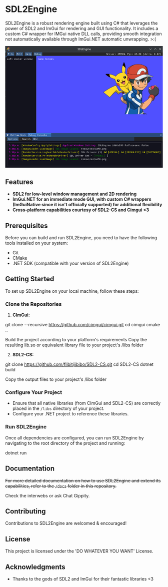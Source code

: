 # SDL2Engine

SDL2Engine is a robust rendering engine built using C# that leverages the power of SDL2 and ImGui for rendering and GUI functionality. It includes a custom C# wrapper for IMGui native DLL calls, providing smooth integration not automatically available through ImGui.NET automatic unwrapping. >:(

![SDL Engine Screenshot](screenshottys/sdlscreenshot.png)

## Features

- **SDL2 for low-level window management and 2D rendering**
- **ImGui.NET for an immediate mode GUI, with custom C# wrappers (ImGuiNative since it isn't officially supported) for additional flexibility**
- **Cross-platform capabilities courtesy of SDL2-CS and Cimgui <3**

## Prerequisites

Before you can build and run SDL2Engine, you need to have the following tools installed on your system:

- Git
- CMake
- .NET SDK (compatible with your version of SDL2Engine)

## Getting Started

To set up SDL2Engine on your local machine, follow these steps:

### Clone the Repositories

1. **CImGui:**

git clone --recursive https://github.com/cimgui/cimgui.git 
cd cimgui 
cmake ..

Build the project according to your platform's requirements
Copy the resulting lib.so or equivalent library file to your project's /libs folder


2. **SDL2-CS:**

git clone https://github.com/flibitijibibo/SDL2-CS.git 
cd SDL2-CS 
dotnet build

Copy the output files to your project's /libs folder


### Configure Your Project

- Ensure that all native libraries (from CImGui and SDL2-CS) are correctly placed in the `/libs` directory of your project.
- Configure your .NET project to reference these libraries.

### Run SDL2Engine

Once all dependencies are configured, you can run SDL2Engine by navigating to the root directory of the project and running:

dotnet run


## Documentation

~~For more detailed documentation on how to use SDL2Engine and extend its capabilities, refer to the `/docs` folder in this repository.~~

Check the interwebs or ask Chat Gippity.

## Contributing

Contributions to SDL2Engine are welcomed & encouraged!

## License

This project is licensed under the 'DO WHATEVER YOU WANT' License.

## Acknowledgments

- Thanks to the gods of SDL2 and ImGui for their fantastic libraries <3